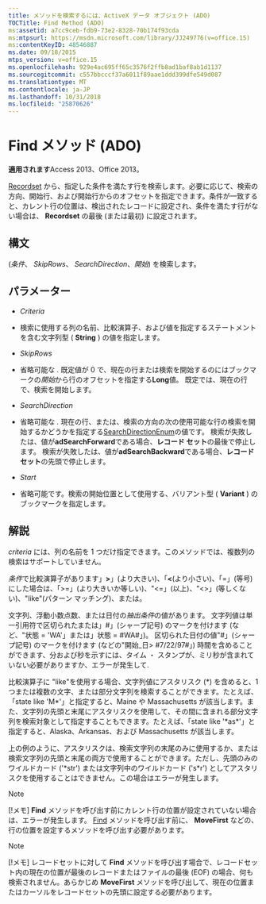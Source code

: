 ```yaml
---
title: メソッドを検索するには、ActiveX データ オブジェクト (ADO)
TOCTitle: Find Method (ADO)
ms:assetid: a7cc9ceb-fdb9-73e2-8328-70b174f93cda
ms:mtpsurl: https://msdn.microsoft.com/library/JJ249776(v=office.15)
ms:contentKeyID: 48546887
ms.date: 09/18/2015
mtps_version: v=office.15
ms.openlocfilehash: 929e4ac695ff65c3576f2ffb8ad1baf8ab1d1137
ms.sourcegitcommit: c557bbcccf37a6011f89aae1ddd399dfe549d087
ms.translationtype: MT
ms.contentlocale: ja-JP
ms.lasthandoff: 10/31/2018
ms.locfileid: "25870626"
---
```

# <a name="find-method-ado"></a>Find メソッド (ADO)


**適用されます**Access 2013、Office 2013。


[Recordset](recordset-object-ado.md) から、指定した条件を満たす行を検索します。必要に応じて、検索の方向、開始行、および開始行からのオフセットを指定できます。条件が一致すると、カレント行の位置は、検出されたレコードに設定され、条件を満たす行がない場合は、 **Recordset** の最後 (または最初) に設定されます。

## <a name="syntax"></a>構文

(*条件*、 *SkipRows*、 *SearchDirection*、*開始*) を検索します。

## <a name="parameters"></a>パラメーター

  - *Criteria*

  - 検索に使用する列の名前、比較演算子、および値を指定するステートメントを含む文字列型 ( **String** ) の値を指定します。

  - *SkipRows*

  - 省略可能な *.* 既定値が 0 で、現在の行または検索を開始するのにはブックマークの*開始*から行のオフセットを指定する**Long**値。 既定では、現在の行で、検索を開始します。

  - *SearchDirection*

  - 省略可能な *.* 現在の行、または、検索の方向の次の使用可能な行の検索を開始するかどうかを指定する[SearchDirectionEnum](searchdirectionenum.md)の値です。 検索が失敗したは、値が**adSearchForward**である場合、**レコード セット**の最後で停止します。 検索が失敗したは、値が**adSearchBackward**である場合、**レコード セット**の先頭で停止します。

  - *Start*

  - 省略可能です。検索の開始位置として使用する、バリアント型 ( **Variant** ) のブックマークを指定します。

## <a name="remarks"></a>解説

*criteria* には、列の名前を 1 つだけ指定できます。このメソッドでは、複数列の検索はサポートしていません。

*条件*で比較演算子があります」**\>**」(より大きい)、「**\<**(より小さい)、「=」(等号) にした場合は、「\>=」(より大きいか等しい)、"\<=」(以上)、"\<\>」(等しくない)、"like"(パターン マッチング)、または。

文字列、浮動小数点数、または日付の*抽出条件*の値があります。 文字列値は単一引用符で区切られたまたは」\#」(シャープ記号) のマークを付けます (など、"状態 = 'WA'」または」状態 = \#WA\#」)。 区切られた日付の値"\#」(シャープ記号) のマークを付けます (などの"開始\_日\> \#7/22/97\#」) 時間を含めることができます、分および秒を示すには、タイム ・ スタンプが、ミリ秒が含まれていない必要がありますか、エラーが発生して.

比較演算子に "like"を使用する場合、文字列値にアスタリスク (\*) を含めると、1 つまたは複数の文字、または部分文字列を検索することができます。たとえば、「state like 'M\*'」と指定すると、Maine や Massachusetts が該当します。また、文字列の先頭と末尾にアスタリスクを使用して、その間に含まれる部分文字列を検索対象として指定することもできます。たとえば、「state like '\*as\*'」と指定すると、Alaska、Arkansas、および Massachusetts が該当します。

上の例のように、アスタリスクは、検索文字列の末尾のみに使用するか、または検索文字列の先頭と末尾の両方で使用することができます。ただし、先頭のみのワイルドカード ('\*str') または文字列中のワイルドカード ('s\*r') としてアスタリスクを使用することはできません。この場合はエラーが発生します。


> [!NOTE]
> <P>[!メモ] <STRONG>Find</STRONG> メソッドを呼び出す前にカレント行の位置が設定されていない場合は、エラーが発生します。 <A href="movefirst-movelast-movenext-and-moveprevious-methods-ado.md">Find</A> メソッドを呼び出す前に、 <STRONG>MoveFirst</STRONG> などの、行の位置を設定するメソッドを呼び出す必要があります。</P>




> [!NOTE]
> <P>[!メモ] レコードセットに対して <STRONG>Find</STRONG> メソッドを呼び出す場合で、レコードセット内の現在の位置が最後のレコードまたはファイルの最後 (EOF) の場合、何も検索されません。あらかじめ <STRONG>MoveFirst</STRONG> メソッドを呼び出して、現在の位置またはカーソルをレコードセットの先頭に設定する必要があります。</P>


